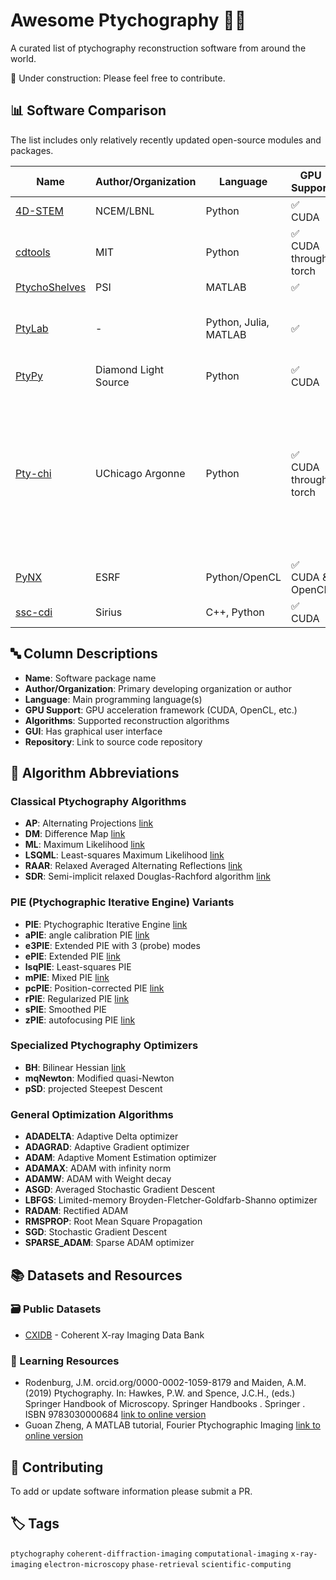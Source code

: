 # Awesome Ptychography 🔬✨

A curated list of ptychography reconstruction software from around the world. 

🚧 Under construction: Please feel free to contribute. 

## 📊 Software Comparison
The list includes only relatively recently updated open-source modules and packages. 

| Name | Author/Organization | Language | GPU Support | Algorithms | GUI |
|------|-------------------|----------|-------------|-----------|-----|
| [4D-STEM](https://github.com/py4dstem/py4DSTEM) | NCEM/LBNL | Python | ✅ CUDA | mPIE |  ✅ |
| [cdtools](https://github.com/cdtools-developers/cdtools) | MIT | Python | ✅ CUDA through torch | ADAM, SGD, LBFGS | ❌ |
| [PtychoShelves](https://www.psi.ch/en/sls/csaxs/software) | PSI | MATLAB | ✅  | PIE, DM, ML |  ❌ |
| [PtyLab](https://github.com/PtyLab) | - | Python, Julia, MATLAB | ✅ | ePIE, mPIE, pcPIE, e3PIE, lsqPIE, aPIE, sPIE, zPIE, pSD, mqNewton | ❌ |
| [PtyPy](https://github.com/ptycho/ptypy) | Diamond Light Source | Python |  ✅ CUDA | PIE, DM, RAAR, SDR |  ❌ |
| [Pty-chi](https://github.com/AdvancedPhotonSource/pty-chi) | UChicago Argonne | Python | ✅ CUDA through torch | ADADELTA, ADAGRAD, ADAM, ADAMAX, ADAMW, ASGD, LBFGS, RADAM, RMSPROP, SGD, SPARSE_ADAM, BH, DM, ePIE, LSQML, PIE, rPIE | ❌ |
| [PyNX](https://pynx.esrf.fr/en/latest/) | ESRF | Python/OpenCL |  ✅ CUDA & OpenCL | PIE, DM, AP | ❌ |
| [ssc-cdi](https://zenodo.org/records/15427455) | Sirius | C++, Python | ✅ CUDA | rPIE, mPIE, AP, RAAR, ML | ❌ |

## 🔤 Column Descriptions

- **Name**: Software package name
- **Author/Organization**: Primary developing organization or author
- **Language**: Main programming language(s)
- **GPU Support**: GPU acceleration framework (CUDA, OpenCL, etc.)
- **Algorithms**: Supported reconstruction algorithms
- **GUI**: Has graphical user interface
- **Repository**: Link to source code repository

## 🧮 Algorithm Abbreviations

### Classical Ptychography Algorithms
- **AP**: Alternating Projections [link](https://www.sciencedirect.com/science/article/pii/S1063520315000913)
- **DM**: Difference Map [link](https://www.science.org/doi/10.1126/science.1158573)
- **ML**: Maximum Likelihood [link](https://iopscience.iop.org/article/10.1088/1367-2630/14/6/063004)
- **LSQML**: Least-squares Maximum Likelihood [link](https://opg.optica.org/oe/fulltext.cfm?uri=oe-26-3-3108&id=381198)
- **RAAR**: Relaxed Averaged Alternating Reflections [link](https://arxiv.org/abs/math/0405208)
- **SDR**: Semi-implicit relaxed Douglas-Rachford algorithm [link](https://opg.optica.org/oe/fulltext.cfm?uri=oe-27-22-31246&id=422295)

### PIE (Ptychographic Iterative Engine) Variants
- **PIE**: Ptychographic Iterative Engine [link](https://www.sciencedirect.com/science/article/pii/S0304399109001284)
- **aPIE**: angle calibration PIE [link](https://opg.optica.org/ol/fulltext.cfm?uri=ol-47-8-1949&id=471191)
- **e3PIE**: Extended PIE with 3 (probe) modes
- **ePIE**: Extended PIE [link](https://www.sciencedirect.com/science/article/pii/S0304399109001284)
- **lsqPIE**: Least-squares PIE
- **mPIE**: Mixed PIE [link](https://opg.optica.org/oe/fulltext.cfm?uri=oe-25-25-30851&id=377327)
- **pcPIE**: Position-corrected PIE [link](https://www.sciencedirect.com/science/article/abs/pii/S0304399112001222)
- **rPIE**: Regularized PIE [link](https://opg.optica.org/optica/fulltext.cfm?uri=optica-4-7-736)
- **sPIE**: Smoothed PIE 
- **zPIE**: autofocusing PIE [link](https://opg.optica.org/ol/fulltext.cfm?uri=ol-45-7-2030&id=429515)

### Specialized Ptychography Optimizers
- **BH**: Bilinear Hessian [link](https://arxiv.org/abs/2502.10755)
- **mqNewton**: Modified quasi-Newton
- **pSD**: projected Steepest Descent

### General Optimization Algorithms
- **ADADELTA**: Adaptive Delta optimizer
- **ADAGRAD**: Adaptive Gradient optimizer
- **ADAM**: Adaptive Moment Estimation optimizer
- **ADAMAX**: ADAM with infinity norm
- **ADAMW**: ADAM with Weight decay
- **ASGD**: Averaged Stochastic Gradient Descent
- **LBFGS**: Limited-memory Broyden-Fletcher-Goldfarb-Shanno optimizer
- **RADAM**: Rectified ADAM
- **RMSPROP**: Root Mean Square Propagation
- **SGD**: Stochastic Gradient Descent
- **SPARSE_ADAM**: Sparse ADAM optimizer

## 📚 Datasets and Resources

### 🗃️ Public Datasets
- [CXIDB](http://cxidb.org/) - Coherent X-ray Imaging Data Bank

### 📖 Learning Resources
- Rodenburg, J.M. orcid.org/0000-0002-1059-8179 and Maiden, A.M. (2019) Ptychography. In: Hawkes, P.W. and Spence, J.C.H., (eds.) Springer Handbook of Microscopy. Springer Handbooks . Springer . ISBN 9783030000684 [link to online version](https://eprints.whiterose.ac.uk/id/eprint/127795/1/Ptychography_Chapter-Rodenburg%2BMaiden_final.pdf)
- Guoan Zheng, A MATLAB tutorial, Fourier Ptychographic Imaging [link to online version](https://iopscience.iop.org/book/mono/978-1-6817-4273-1.pdf)

## 🤝 Contributing

To add or update software information please submit a PR.

## 🏷️ Tags

`ptychography` `coherent-diffraction-imaging` `computational-imaging` `x-ray-imaging` `electron-microscopy` `phase-retrieval` `scientific-computing`

